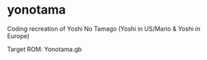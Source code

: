 # yonotama
Coding recreation of Yoshi No Tamago (Yoshi in US/Mario &amp; Yoshi in Europe)

Target ROM: Yonotama.gb
